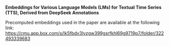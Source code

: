 **Embeddings for Various Language Models (LMs) for Textual Time Series (TTS), Derived from DeepSeek Annotations**

Precomputed embeddings used in the paper are available at the following link:
https://cmu.app.box.com/s/lk5fbdv3lyzgw399gsrfkhl69g9719p7/folder/322493339683